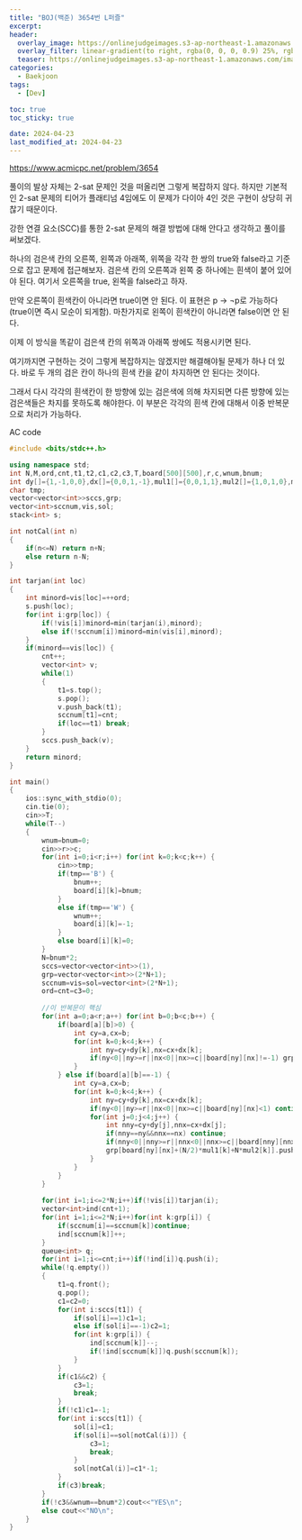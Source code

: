 ```yaml
---
title: "BOJ(백준) 3654번 L퍼즐"
excerpt:
header:
  overlay_image: https://onlinejudgeimages.s3-ap-northeast-1.amazonaws.com/images/boj-og.png
  overlay_filter: linear-gradient(to right, rgba(0, 0, 0, 0.9) 25%, rgba(0, 0, 0, 0))
  teaser: https://onlinejudgeimages.s3-ap-northeast-1.amazonaws.com/images/boj-og.png
categories:
  - Baekjoon
tags:
  - [Dev]

toc: true
toc_sticky: true

date: 2024-04-23
last_modified_at: 2024-04-23
---
```


<https://www.acmicpc.net/problem/3654>

풀이의 발상 자체는 2-sat 문제인 것을 떠올리면 그렇게 복잡하지 않다. 하지만 기본적인 2-sat 문제의 티어가 플래티넘 4임에도 이 문제가 다이아 4인 것은 구현이 상당히 귀찮기 때문이다.

강한 연결 요소(SCC)를 통한 2-sat 문제의 해결 방법에 대해 안다고 생각하고 풀이를 써보겠다.

하나의 검은색 칸의 오른쪽, 왼쪽과 아래쪽, 위쪽을 각각 한 쌍의 true와 false라고 기준으로 잡고 문제에 접근해보자. 검은색 칸의 오른쪽과 왼쪽 중 하나에는 흰색이 붙어 있어야 된다. 여기서 오른쪽을 true, 왼쪽을 false라고 하자.

만약 오른쪽이 흰색칸이 아니라면 true이면 안 된다. 이 표현은 p → ¬p로 가능하다(true이면 즉시 모순이 되게함). 마찬가지로 왼쪽이 흰색칸이 아니라면 false이면 안 된다.

이제 이 방식을 똑같이 검은색 칸의 위쪽과 아래쪽 쌍에도 적용시키면 된다.

여기까지면 구현하는 것이 그렇게 복잡하지는 않겠지만 해결해야될 문제가 하나 더 있다. 바로 두 개의 검은 칸이 하나의 흰색 칸을 같이 차지하면 안 된다는 것이다.

그래서 다시 각각의 흰색칸이 한 방향에 있는 검은색에 의해 차지되면 다른 방향에 있는 검은색들은 차지를 못하도록 해야한다. 이 부분은 각각의 흰색 칸에 대해서 이중 반복문으로 처리가 가능하다.

AC code
```cpp
#include <bits/stdc++.h>

using namespace std;
int N,M,ord,cnt,t1,t2,c1,c2,c3,T,board[500][500],r,c,wnum,bnum;
int dy[]={1,-1,0,0},dx[]={0,0,1,-1},mul1[]={0,0,1,1},mul2[]={1,0,1,0},mul3[]={0,1,0,1};
char tmp;
vector<vector<int>>sccs,grp;
vector<int>sccnum,vis,sol;
stack<int> s;

int notCal(int n)
{
	if(n<=N) return n+N;
	else return n-N;
}

int tarjan(int loc)
{
	int minord=vis[loc]=++ord;
	s.push(loc);
	for(int i:grp[loc]) {	
		if(!vis[i])minord=min(tarjan(i),minord);
		else if(!sccnum[i])minord=min(vis[i],minord);
	}
	if(minord==vis[loc]) {
		cnt++;
		vector<int> v;
		while(1)
		{
			t1=s.top();
			s.pop();
			v.push_back(t1);
			sccnum[t1]=cnt;
			if(loc==t1) break;
		}
		sccs.push_back(v);
	}
	return minord;
}

int main()
{
	ios::sync_with_stdio(0);
	cin.tie(0);
	cin>>T;
	while(T--)
	{
		wnum=bnum=0;
		cin>>r>>c;
		for(int i=0;i<r;i++) for(int k=0;k<c;k++) {
			cin>>tmp;
			if(tmp=='B') {
				bnum++;
				board[i][k]=bnum;
			}
			else if(tmp=='W') {
				wnum++;
				board[i][k]=-1;
			}
			else board[i][k]=0;
		}
		N=bnum*2;
		sccs=vector<vector<int>>(1),
		grp=vector<vector<int>>(2*N+1);
		sccnum=vis=sol=vector<int>(2*N+1);
		ord=cnt=c3=0;
		
		//이 반복문이 핵심 
		for(int a=0;a<r;a++) for(int b=0;b<c;b++) {
			if(board[a][b]>0) {
				int cy=a,cx=b;
				for(int k=0;k<4;k++) {
					int ny=cy+dy[k],nx=cx+dx[k];
					if(ny<0||ny>=r||nx<0||nx>=c||board[ny][nx]!=-1) grp[board[a][b]+(N/2)*mul1[k]+N*mul3[k]].push_back(notCal(board[a][b]+(N/2)*mul1[k]+N*mul3[k]));
				}
			} else if(board[a][b]==-1) {
				int cy=a,cx=b;	
				for(int k=0;k<4;k++) {
					int ny=cy+dy[k],nx=cx+dx[k];
					if(ny<0||ny>=r||nx<0||nx>=c||board[ny][nx]<1) continue;
					for(int j=0;j<4;j++) {
						int nny=cy+dy[j],nnx=cx+dx[j];
						if(nny==ny&&nnx==nx) continue;
						if(nny<0||nny>=r||nnx<0||nnx>=c||board[nny][nnx]<1) continue;
						grp[board[ny][nx]+(N/2)*mul1[k]+N*mul2[k]].push_back(board[nny][nnx]+(N/2)*mul1[j]+N*mul3[j]);
					}
				}
			}
		}
		
		for(int i=1;i<=2*N;i++)if(!vis[i])tarjan(i);
		vector<int>ind(cnt+1);
		for(int i=1;i<=2*N;i++)for(int k:grp[i]) {
			if(sccnum[i]==sccnum[k])continue;
			ind[sccnum[k]]++;
		}
		queue<int> q;
		for(int i=1;i<=cnt;i++)if(!ind[i])q.push(i);
		while(!q.empty())
		{
			t1=q.front();
			q.pop();
			c1=c2=0;
			for(int i:sccs[t1]) {
				if(sol[i]==1)c1=1;
				else if(sol[i]==-1)c2=1;
				for(int k:grp[i]) {
					ind[sccnum[k]]--;
					if(!ind[sccnum[k]])q.push(sccnum[k]);
				}
			}
			if(c1&&c2) {
				c3=1;
				break;
			}
			if(!c1)c1=-1;
			for(int i:sccs[t1]) {
				sol[i]=c1;
				if(sol[i]==sol[notCal(i)]) {
					c3=1;
					break;
				}
				sol[notCal(i)]=c1*-1;
			}
			if(c3)break;
		}
		if(!c3&&wnum==bnum*2)cout<<"YES\n";
		else cout<<"NO\n";
	}
}
```